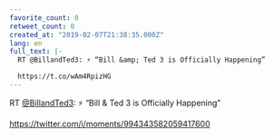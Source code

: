 ```yaml
---
favorite_count: 0
retweet_count: 0
created_at: "2019-02-07T21:38:35.000Z"
lang: en
full_text: |-
  RT @BillandTed3: ⚡️ “Bill &amp; Ted 3 is Officially Happening”

  https://t.co/wAm4RpizHG
---
```


RT [@BillandTed3](https://twitter.com/BillandTed3): ⚡️ “Bill &amp; Ted 3 is
Officially Happening”

<https://twitter.com/i/moments/994343582059417600>
